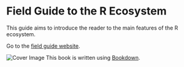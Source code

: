 # Field Guide to the R Ecosystem

This guide aims to introduce the reader to the main features of the R ecosystem.

Go to the [field guide website](http://fg2re.sellorm.com).

![Cover Image]("https://raw.githubusercontent.com/sellorm/field-guide-to-the-r-ecosystem/master/cover.png")
This book is written using [Bookdown](https://github.com/rstudio/bookdown).

